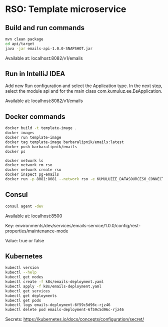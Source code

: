 # RSO: Template microservice


## Build and run commands
```bash
mvn clean package
cd api/target
java -jar emails-api-1.0.0-SNAPSHOT.jar
```
Available at: localhost:8082/v1/emails

## Run in IntelliJ IDEA
Add new Run configuration and select the Application type. In the next step, select the module api and for the main class com.kumuluz.ee.EeApplication.

Available at: localhost:8082/v1/emails

## Docker commands
```bash
docker build -t template-image .   
docker images
docker run template-image    
docker tag template-image barbaralipnik/emails:latest  
docker push barbaralipnik/emails
docker ps
```

```bash
docker network ls  
docker network rm rso
docker network create rso
docker inspect pg-emails
docker run -p 8081:8081 --network rso -e KUMULUZEE_DATASOURCES0_CONNECTIONURL=jdbc:postgresql://pg-emails:5432/emails barbaralipnik/emails:latest
```

## Consul
```bash
consul agent -dev
```
Available at: localhost:8500

Key: environments/dev/services/emails-service/1.0.0/config/rest-properties/maintenance-mode

Value: true or false

## Kubernetes
```bash
kubectl version
kubectl --help
kubectl get nodes
kubectl create -f k8s/emails-deployment.yaml 
kubectl apply -f k8s/emails-deployment.yaml 
kubectl get services 
kubectl get deployments
kubectl get pods
kubectl logs emails-deployment-6f59c5d96c-rjz46
kubectl delete pod emails-deployment-6f59c5d96c-rjz46
```
Secrets: https://kubernetes.io/docs/concepts/configuration/secret/

